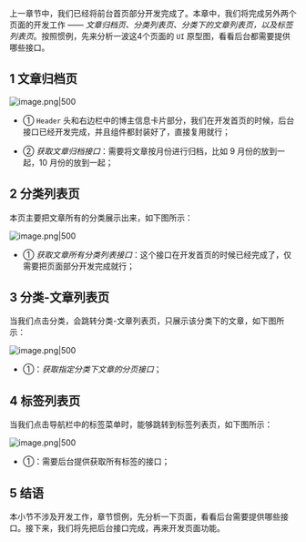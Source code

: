 上一章节中，我们已经将前台首页部分开发完成了。本章中，我们将完成另外两个页面的开发工作 —— _文章归档页、分类列表页、分类下的文章列表页，以及标签列表页_。按照惯例，先来分析一波这4个页面的 `UI` 原型图，看看后台都需要提供哪些接口。

## 1 文章归档页

![image.png|500](https://my-obsidian-image.oss-cn-guangzhou.aliyuncs.com/2024/05/f1a5152f070082f152af1341b22b2bb4.png)

- ① `Header` 头和右边栏中的博主信息卡片部分，我们在开发首页的时候，后台接口已经开发完成，并且组件都封装好了，直接复用就行；

- ② _获取文章归档接口_：需要将文章按月份进行归档，比如 9 月份的放到一起，10 月份的放到一起；
  
## 2 分类列表页

本页主要把文章所有的分类展示出来，如下图所示：

![image.png|500](https://my-obsidian-image.oss-cn-guangzhou.aliyuncs.com/2024/05/34b96c1d88d3b66dfde57ef2e98e8f53.png)

- ① _获取文章所有分类列表接口_：这个接口在开发首页的时候已经完成了，仅需要把页面部分开发完成就行；

## 3 分类-文章列表页

当我们点击分类，会跳转分类-文章列表页，只展示该分类下的文章，如下图所示：

![image.png|500](https://my-obsidian-image.oss-cn-guangzhou.aliyuncs.com/2024/05/7eb86eb65dd0577b31717968967dadbc.png)

- ①：_获取指定分类下文章的分页接口_；

## 4 标签列表页

当我们点击导航栏中的标签菜单时，能够跳转到标签列表页，如下图所示：

![image.png|500](https://my-obsidian-image.oss-cn-guangzhou.aliyuncs.com/2024/05/4ebc7bde44a2c09191b4b8ff0b2e52a9.png)

- ①：需要后台提供获取所有标签的接口；

## 5 结语

本小节不涉及开发工作，章节惯例，先分析一下页面，看看后台需要提供哪些接口。接下来，我们将先把后台接口完成，再来开发页面功能。